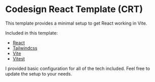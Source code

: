 # Codesign React Template (CRT)

This template provides a minimal setup to get React working in Vite.

Included in this template:

-   [React](https://react.dev/)
-   [Tailwindcss](https://tailwindcss.com/)
-   [Vite](https://vitejs.dev/)
-   [Vitest](https://vitest.dev/)

I provided basic configuration for all of the tech included.
Feel free to update the setup to your needs.
